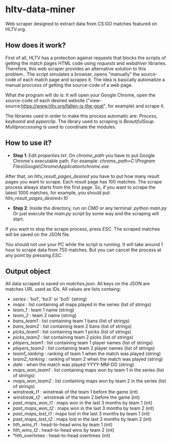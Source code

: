 # hltv-data-miner
Web scraper designed to extract data from CS:GO matches featured on HLTV.org.

## How does it work?
First of all, HLTV has a protection against requests that blocks the scripts of getting the match pages HTML code using *requests* and *webdriver* libraries. Therefore, this web scraper provides an alternative solution to this problem.. The script simulates a browser, opens "manually" the source-code of each match page and scrapes it. The idea is basically automatize a manual proccess of getting the source-code of a web page. 

What the program will do is: It will open your Google Chrome, open the source-code of each desired website ("view-source:https://www.hltv.org/fallen-is-the-goat", for example) and scrape it. 

The libraries used in order to make this process automatic are: *Process*, *keyboard* and *pyperclip*. 
The library used to scraping is *BeautifulSoup*.
*Multiproccessing* is used to coordinate the modules.

## How to use it?
 * __Step 1__: Edit *properties.txt*. On *chrome_path* you have to put Google Chrome's executable path. For example:
 *chrome_path=C:\Program Files\Google\Chrome\Application\chrome.exe*

 After that, on *hltv_result_pages_desired* you have to put how many result pages you want to scrape. Each result page has 100 matches. The scrape process always starts from the first page. So, if you want to scrape the latest 1000 matches, for example, you should put:
 *hltv_result_pages_desired=10*

 * __Step 2__: Inside the directory, run on *CMD* or any terminal: *python main.py*
 Or just execute the *main.py* script by some way and the scraping will start.

 If you want to stop the scrape process, press *ESC*. The scraped matches will be saved on the JSON file.

 You should not use your PC while the script is running. It will take around 1 hour to scrape data from 750 matches. But you can cancel the process at any point by pressing *ESC*.

## Output object
All data scraped is saved on *matches.json*. All keys on the JSON are matches URL used as IDs. All values are lists containg:

 * *series* : 'bo1', 'bo3' or 'bo5' (string)
 * *maps* : list containing all maps played in the series (list of strings)
 * *team_1* : team 1 name (string)
 * *team_2* : team 2 name (string)
 * *bans_team1* : list containing team 1 bans (list of strings)
 * *bans_team2* : list containing team 2 bans (list of strings)
 * *picks_team1* : list containing team 1 picks (list of strings)
 * *picks_team2* : list containing team 2 picks (list of strings)
 * *players_team1* : list containing team 1 player names (list of strings)
 * *players_team2* : list containing team 2 player names (list of strings)
 * *team1_ranking* : ranking of team 1 when the match was played (string)
 * *team2_ranking* : ranking of team 2 when the match was played (string)
 * *date* : when the match was played YYYY-MM-DD (string)
 * *maps_won_team1* : list containing maps won by team 1 in the series (list of strings)
 * *maps_won_team2* : list containing maps won by team 2 in the series (list of strings)
 * *winstreak_t1* : winstreak of the team 1 before the game (int)
 * *winstreak_t2* : winstreak of the team 2 before the game (int)
 * *past_maps_won_t1* : maps won in the last 3 months by team 1 (int)
 * *past_maps_won_t2* : maps won in the last 3 months by team 2 (int)
 * *past_maps_lost_t1* : maps lost in the last 3 months by team 1 (int)
 * *past_maps_lost_t2* : maps lost in the last 3 months by team 2 (int)
 * *hth_wins_t1* : head-to-head wins by team 1 (int)
 * *hth_wins_t2* : head-to-head wins by team 2 (int)
 * *hth_overtimes : head-to-head overtimes (int)




